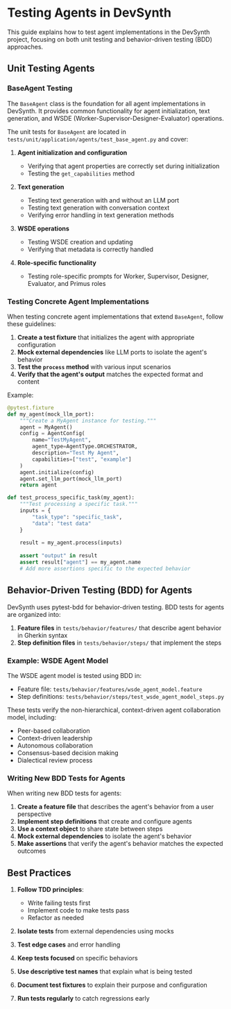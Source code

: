 # Testing Agents in DevSynth

This guide explains how to test agent implementations in the DevSynth project, focusing on both unit testing and behavior-driven testing (BDD) approaches.

## Unit Testing Agents

### BaseAgent Testing

The `BaseAgent` class is the foundation for all agent implementations in DevSynth. It provides common functionality for agent initialization, text generation, and WSDE (Worker-Supervisor-Designer-Evaluator) operations.

The unit tests for `BaseAgent` are located in `tests/unit/application/agents/test_base_agent.py` and cover:

1. **Agent initialization and configuration**
   - Verifying that agent properties are correctly set during initialization
   - Testing the `get_capabilities` method

2. **Text generation**
   - Testing text generation with and without an LLM port
   - Testing text generation with conversation context
   - Verifying error handling in text generation methods

3. **WSDE operations**
   - Testing WSDE creation and updating
   - Verifying that metadata is correctly handled

4. **Role-specific functionality**
   - Testing role-specific prompts for Worker, Supervisor, Designer, Evaluator, and Primus roles

### Testing Concrete Agent Implementations

When testing concrete agent implementations that extend `BaseAgent`, follow these guidelines:

1. **Create a test fixture** that initializes the agent with appropriate configuration
2. **Mock external dependencies** like LLM ports to isolate the agent's behavior
3. **Test the `process` method** with various input scenarios
4. **Verify that the agent's output** matches the expected format and content

Example:

```python
@pytest.fixture
def my_agent(mock_llm_port):
    """Create a MyAgent instance for testing."""
    agent = MyAgent()
    config = AgentConfig(
        name="TestMyAgent",
        agent_type=AgentType.ORCHESTRATOR,
        description="Test My Agent",
        capabilities=["test", "example"]
    )
    agent.initialize(config)
    agent.set_llm_port(mock_llm_port)
    return agent

def test_process_specific_task(my_agent):
    """Test processing a specific task."""
    inputs = {
        "task_type": "specific_task",
        "data": "test data"
    }
    
    result = my_agent.process(inputs)
    
    assert "output" in result
    assert result["agent"] == my_agent.name
    # Add more assertions specific to the expected behavior
```

## Behavior-Driven Testing (BDD) for Agents

DevSynth uses pytest-bdd for behavior-driven testing. BDD tests for agents are organized into:

1. **Feature files** in `tests/behavior/features/` that describe agent behavior in Gherkin syntax
2. **Step definition files** in `tests/behavior/steps/` that implement the steps

### Example: WSDE Agent Model

The WSDE agent model is tested using BDD in:
- Feature file: `tests/behavior/features/wsde_agent_model.feature`
- Step definitions: `tests/behavior/steps/test_wsde_agent_model_steps.py`

These tests verify the non-hierarchical, context-driven agent collaboration model, including:
- Peer-based collaboration
- Context-driven leadership
- Autonomous collaboration
- Consensus-based decision making
- Dialectical review process

### Writing New BDD Tests for Agents

When writing new BDD tests for agents:

1. **Create a feature file** that describes the agent's behavior from a user perspective
2. **Implement step definitions** that create and configure agents
3. **Use a context object** to share state between steps
4. **Mock external dependencies** to isolate the agent's behavior
5. **Make assertions** that verify the agent's behavior matches the expected outcomes

## Best Practices

1. **Follow TDD principles**:
   - Write failing tests first
   - Implement code to make tests pass
   - Refactor as needed

2. **Isolate tests** from external dependencies using mocks

3. **Test edge cases** and error handling

4. **Keep tests focused** on specific behaviors

5. **Use descriptive test names** that explain what is being tested

6. **Document test fixtures** to explain their purpose and configuration

7. **Run tests regularly** to catch regressions early
